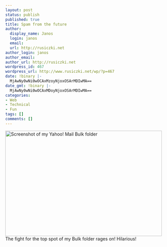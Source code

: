 ```yaml
---
layout: post
status: publish
published: true
title: Spam from the future
author:
  display_name: Janos
  login: janos
  email: 
  url: http://rusiczki.net
author_login: janos
author_email: 
author_url: http://rusiczki.net
wordpress_id: 467
wordpress_url: http://www.rusiczki.net/wp/?p=467
date: !binary |-
  MjAwNy0wNi0wOCAxMzoyNjoxOSArMDIwMA==
date_gmt: !binary |-
  MjAwNy0wNi0wOCAxMDoyNjoxOSArMDIwMA==
categories:
- Web
- Technical
- Fun
tags: []
comments: []
---
```

<p><img src="http://www.rusiczki.net/blog/blogpics/future-spam.gif" width="493" height="331" class="image" alt="Screenshot of my Yahoo! Mail Bulk folder" /><br />
The fight for the top spot of my Bulk folder rages on! Hilarious!</p>

